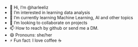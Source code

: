 - 👋 Hi, I’m @harleeliz
- 👀 I’m interested in learning data analysis
- 🌱 I’m currently learning Machine Learning, AI and other topics
- 💞️ I’m looking to collaborate on projects
- 📫 How to reach by github or send me a DM.
- 😄 Pronouns: she/her
- ⚡ Fun fact: I love coffee ☕

<!---
harleeliz/harleeliz is a ✨ special ✨ repository because its `README.md` (this file) appears on your GitHub profile.
You can click the Preview link to take a look at your changes.
--->
